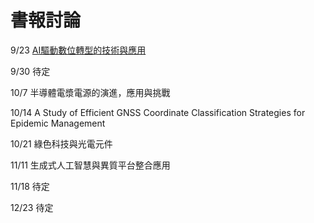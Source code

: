 # 書報討論
9/23 [AI驅動數位轉型的技術與應用](https://github.com/p257416000/114_1_seminar/blob/main/AI%E9%A9%85%E5%8B%95%E6%95%B8%E4%BD%8D%E8%BD%89%E5%9E%8B%E7%9A%84%E6%8A%80%E8%A1%93%E8%88%87%E6%87%89%E7%94%A8.md)

9/30 待定

10/7 半導體電漿電源的演進，應用與挑戰

10/14 A Study of Efficient GNSS Coordinate Classification Strategies for Epidemic Management

10/21 綠色科技與光電元件

11/11 生成式人工智慧與異質平台整合應用

11/18 待定

12/23 待定
